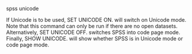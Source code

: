 spss unicode


If Unicode is to be used, SET UNICODE ON. will switch on Unicode mode. Note that this command can only be run if there are no open datasets.
Alternatively, SET UNICODE OFF. switches SPSS into code page mode.
Finally, SHOW UNICODE. will show whether SPSS is in Unicode mode or code page mode.